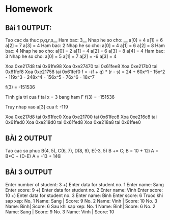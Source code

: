 # Homework
## Bài 1 OUTPUT: ## 
Tao cac da thuc p,q,r,s__
Ham bac: 3__
Nhap he so cho: __
a[0] = 4
a[1] = 6
a[2] = 7
a[3] = 4
Ham bac: 2
Nhap he so cho: 
a[0] = 4
a[1] = 6
a[2] = 8
Ham bac: 4
Nhap he so cho: 
a[0] = 2
a[1] = 4
a[2] = 6
a[3] = 8
a[4] = 4
Ham bac: 3
Nhap he so cho: 
a[0] = 5
a[1] = 7
a[2] = -6
a[3] = 4

Xoa 0xe217d8 tai 0x61fe98
Xoa 0xe27470 tai 0x61fee8
Xoa 0xe217b0 tai 0x61fef8
Xoa 0xe21758 tai 0x61fef0
f = -(f + q) * (r - s) = 24 + 60x^1 - 15x^2 - 119x^3 - 248x^4 - 156x^5 - 76x^6 - 16x^7

f(3) = -151536

Tinh gia tri cua f tai x = 3 bang ham F
f(3) = -151536

Truy nhap vao a[3] cua f: -119

Xoa 0xe217d8 tai 0x61fec0
Xoa 0xe21700 tai 0x61fec8
Xoa 0xe216c8 tai 0x61fed0
Xoa 0xe218d0 tai 0x61fed8
Xoa 0xe218a8 tai 0x61fee0

## BÀI 2 OUTPUT ##
Tao cac so phuc B(4, 5), C(6, 7), D(8, 9), E(-3, 5)
B += C; B = 10 + 12i
A =  B*C + (D-E)
A = -13 + 146i

## BÀI 3 OUTPUT ##
Enter number of student: 3
+) Enter data for student no. 1
Enter name: Sang 
Enter score: 9
+) Enter data for student no. 2
Enter name: Vinh 
Enter score: 10
+) Enter data for student no. 3
Enter name: Binh
Enter score: 6
Truoc khi sap xep:
No. 1
Name: Sang | Score: 9
No. 2
Name: Vinh | Score: 10
No. 3
Name: Binh| Score: 6
Sau khi sap xep:
No. 1
Name: Binh| Score: 6
No. 2
Name: Sang | Score: 9
No. 3
Name: Vinh | Score: 10

